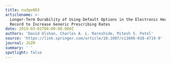 ```yaml
---
title: nudge003
articlename: >-
  Longer-Term Durability of Using Default Options in the Electronic Health
  Record to Increase Generic Prescribing Rates
date: 2019-03-01T00:00:00.000Z
authors: 'David Olshan, Charles A. L. Rareshide, Mitesh S. Patel'
source: 'https://link.springer.com/article/10.1007/s11606-018-4719-9'
journal: JGIM
summary: ' '
spotlight: false
---
```



